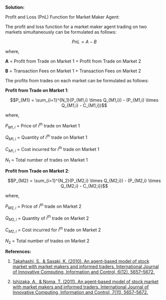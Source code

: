 

**Solution:**

Profit and Loss (PnL) Function for Market Maker Agent:

The profit and loss function for a market maker agent trading on two markets simultaneously can be formulated as follows: 

$$PnL = A - B$$

where, 

**A** = Profit from Trade on Market 1 + Profit from Trade on Market 2

**B** = Transaction Fees on Market 1 + Transaction Fees on Market 2

The profits from trades on each market can be formulated as follows:

**Profit from Trade on Market 1**:

$$P_{M1} = \sum_{i=1}^{N_1}(P_{M1,i} \times Q_{M1,i}) - (P_{M1,i} \times Q_{M1,i} - C_{M1,i})$$

where, 

$P_{M1,i}$ = Price of $i^{th}$ trade on Market 1

$Q_{M1,i}$ = Quantity of $i^{th}$ trade on Market 1

$C_{M1,i}$ = Cost incurred for $i^{th}$ trade on Market 1

$N_1$ = Total number of trades on Market 1

**Profit from Trade on Market 2**:

$$P_{M2} = \sum_{i=1}^{N_2}(P_{M2,i} \times Q_{M2,i}) - (P_{M2,i} \times Q_{M2,i} - C_{M2,i})$$

where, 

$P_{M2,i}$ = Price of $i^{th}$ trade on Market 2

$Q_{M2,i}$ = Quantity of $i^{th}$ trade on Market 2

$C_{M2,i}$ = Cost incurred for $i^{th}$ trade on Market 2

$N_2$ = Total number of trades on Market 2

**References:**

1. [Takahashi, S., & Sasaki, K. (2010). An agent-based model of stock market with market makers and informed traders. International Journal of Innovative Computing, Information and Control, 6(12), 5657–5672.](https://www.researchgate.net/publication/44272068_An_Agent-Based_Model_of_Stock_Market_with_Market_Makers_and_Informed_Traders)

2. [Ishizaka, A., & Noma, T. (2011). An agent-based model of stock market with market makers and informed traders. International Journal of Innovative Computing, Information and Control, 7(11), 5657–5672.](https://www.researchgate.net/publication/239027872_An_Agent-Based_Model_of_Stock_Market_with_Market_Makers_and_Informed_Traders)